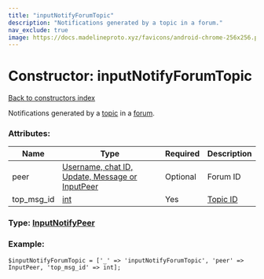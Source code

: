 ```yaml
---
title: "inputNotifyForumTopic"
description: "Notifications generated by a topic in a forum."
nav_exclude: true
image: https://docs.madelineproto.xyz/favicons/android-chrome-256x256.png
---
```

# Constructor: inputNotifyForumTopic  
[Back to constructors index](/API_docs/constructors/index.html)



Notifications generated by a [topic](https://core.telegram.org/api/forum#forum-topics) in a [forum](https://core.telegram.org/api/forum).

### Attributes:

| Name     |    Type       | Required | Description |
|----------|---------------|----------|-------------|
|peer|[Username, chat ID, Update, Message or InputPeer](/API_docs/types/InputPeer.html) | Optional|Forum ID|
|top\_msg\_id|[int](/API_docs/types/int.html) | Yes|[Topic ID](https://core.telegram.org/api/forum#forum-topics)|



### Type: [InputNotifyPeer](/API_docs/types/InputNotifyPeer.html)


### Example:

```
$inputNotifyForumTopic = ['_' => 'inputNotifyForumTopic', 'peer' => InputPeer, 'top_msg_id' => int];
```  
